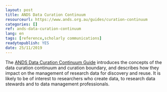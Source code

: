 ```yaml
---
layout: post 
title: ANDS Data Curation Continuum
resourceurl: https://www.ands.org.au/guides/curation-continuum
categories: []
ref: ands-data-curation-continuum
lang: en
tags: [reference,scholarly communications]
readytopublish: YES
date: 25/11/2019
---
```

The [ANDS Data Curation Continuum Guide](https://www.ands.org.au/guides/curation-continuum) introduces the concepts of the data curation continuum and curation boundary, and describes how they impact on the management of research data for discovery and reuse. It is likely to be of interest to researchers who create data, to research data stewards and to data management professionals.